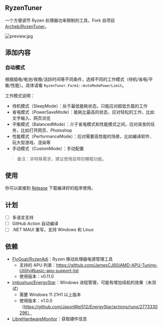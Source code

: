 ## RyzenTuner

一个方便调节 Ryzen 处理器功率限制的工具，Fork 自项目 [Archeb/RyzenTuner](https://github.com/Archeb/RyzenTuner)。

![preview.jpg](https://s2.loli.net/2022/08/08/94YopjVSXyQNFt8.jpg)

## 添加内容

### 自动模式

根据插电/电池/夜晚/活跃时间等不同条件，选择不同的工作模式（待机/省电/平衡/性能）。具体请看 `RyzenTuner.Form1::AutoModePowerLimit`。

工作模式说明：

* 待机模式（SleepMode）：处于最低能耗状态，只能应对超低负载的工作
* 省电模式（PowerSaveMode）：能耗比最高的状态，应对轻松的工作，比如文字输入、网页浏览
* 平衡模式（BalancedMode）：介于省电模式和性能模式之间，应对突发的任务，比如打开网页、Photoshop
* 性能模式（PerformanceMode）：应对需要高性能的场景，比如编译软件、玩大型游戏、渲染等
* 手动模式（CustomMode）：手动配置


> 备注：非特殊需求，建议使用自带的睡眠功能。

## 使用

你可以直接到 [Release](https://github.com/zqhong/RyzenTuner/releases) 下载编译好的程序使用。

## 计划

- [ ] 多语言支持
- [ ] GitHub Action 自动编译
- [ ] .NET MAUI 重写，支持 Windows 和 Linux

## 依赖

* [FlyGoat/RyzenAdj](https://github.com/FlyGoat/RyzenAdj)：Ryzen 移动处理器电源管理工具
  * 支持的 APU 列表：https://github.com/JamesCJ60/AMD-APU-Tuning-Utility#basic-apu-support-list
  * 使用版本：v0.11.0
* [imbushuo/EnergyStar](https://github.com/imbushuo/EnergyStar)：Windows 进程管理，可能有增加续航的效果（未测试）
  * 需要 Windows 11 21H1 以上版本
  * 使用版本：v1.0.0（https://github.com/JasonWei512/EnergyStar/actions/runs/2773330296）
* [LibreHardwareMonitor](https://github.com/LibreHardwareMonitor/LibreHardwareMonitor)：获取硬件信息
